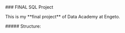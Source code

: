 \### FINAL SQL Project

This is my \*\*final project\*\* of Data Academy at Engeto.



\##### Structure:



